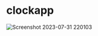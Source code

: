 # clockapp

![Screenshot 2023-07-31 220103](https://github.com/rafsanopi/Clock/assets/45880457/847f1279-9ea7-4da1-93ad-e06cbec337d2)

